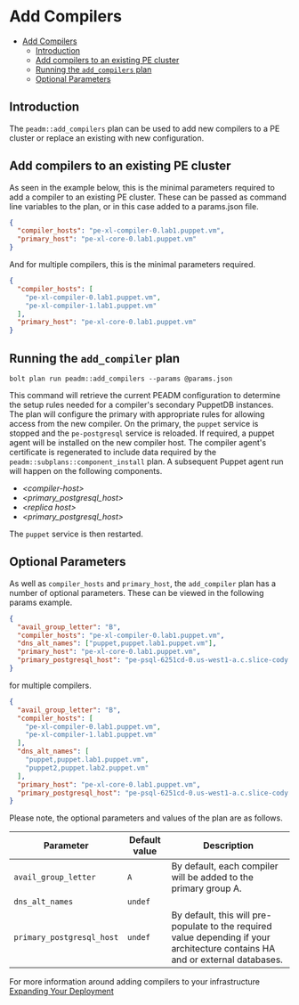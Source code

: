 # Add Compilers

- [Add Compilers](#Add-Compilers)
  - [Introduction](#Introduction)
  - [Add compilers to an existing PE cluster](#Add-compilers-to-an-existing-PE-cluster)
  - [Running the `add_compilers` plan](#running-the-add_compilers-plan)
  - [Optional Parameters](#optional-parameters)

## Introduction

The `peadm::add_compilers` plan can be used to add new compilers to a PE cluster or replace an existing with new configuration.

## Add compilers to an existing PE cluster

As seen in the example below, this is the minimal parameters required to add a compiler to an existing PE cluster. These can be passed as command line variables to the plan, or in this case added to a params.json file.

```json
{
  "compiler_hosts": "pe-xl-compiler-0.lab1.puppet.vm",
  "primary_host": "pe-xl-core-0.lab1.puppet.vm"
}
```

And for multiple compilers, this is the minimal parameters required.

```json
{
  "compiler_hosts": [
    "pe-xl-compiler-0.lab1.puppet.vm",
    "pe-xl-compiler-1.lab1.puppet.vm"
  ],
  "primary_host": "pe-xl-core-0.lab1.puppet.vm"
}
```

## Running the `add_compiler` plan

```
bolt plan run peadm::add_compilers --params @params.json
```

This command will retrieve the current PEADM configuration to determine the setup rules needed for a compiler's secondary PuppetDB instances. The plan will configure the primary with appropriate rules for allowing access from the new compiler. On the primary, the `puppet` service is stopped and the `pe-postgresql` service is reloaded. If required, a puppet agent will be installed on the new compiler host. The compiler agent's certificate is regenerated to include data required by the `peadm::subplans::component_install` plan. A subsequent Puppet agent run will happen on the following components.

- _\<compiler-host\>_
- _\<primary_postgresql_host\>_
- _\<replica host\>_
- _\<primary_postgresql_host\>_

The `puppet` service is then restarted.

## Optional Parameters

As well as `compiler_hosts` and `primary_host`, the `add_compiler` plan has a number of optional parameters. These can be viewed in the following params example.

```json
{
  "avail_group_letter": "B",
  "compiler_hosts": "pe-xl-compiler-0.lab1.puppet.vm",
  "dns_alt_names": ["puppet,puppet.lab1.puppet.vm"],
  "primary_host": "pe-xl-core-0.lab1.puppet.vm",
  "primary_postgresql_host": "pe-psql-6251cd-0.us-west1-a.c.slice-cody.internal"
}
```

for multiple compilers.

```json
{
  "avail_group_letter": "B",
  "compiler_hosts": [
    "pe-xl-compiler-0.lab1.puppet.vm",
    "pe-xl-compiler-1.lab1.puppet.vm"
  ],
  "dns_alt_names": [
    "puppet,puppet.lab1.puppet.vm",
    "puppet2,puppet.lab2.puppet.vm"
  ],
  "primary_host": "pe-xl-core-0.lab1.puppet.vm",
  "primary_postgresql_host": "pe-psql-6251cd-0.us-west1-a.c.slice-cody.internal"
}
```

Please note, the optional parameters and values of the plan are as follows.

<!-- table -->

| Parameter                 | Default value | Description                                                                                                                    |
| ------------------------- | ------------- | ------------------------------------------------------------------------------------------------------------------------------ |
| `avail_group_letter`      | `A`           | By default, each compiler will be added to the primary group A.                                                                |
| `dns_alt_names`           | `undef`       |                                                                                                                                |
| `primary_postgresql_host` | `undef`       | By default, this will pre-populate to the required value depending if your architecture contains HA and or external databases. |

For more information around adding compilers to your infrastructure [Expanding Your Deployment](expanding.md#adding-compilers-with-peadmadd_compiler)
